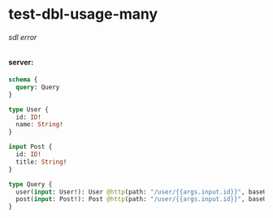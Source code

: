# test-dbl-usage-many

###### sdl error

#### server:

```graphql
schema {
  query: Query
}

type User {
  id: ID!
  name: String!
}

input Post {
  id: ID!
  title: String!
}

type Query {
  user(input: User!): User @http(path: "/user/{{args.input.id}}", baseURL: "http://localhost:8080")
  post(input: Post!): Post @http(path: "/user/{{args.input.id}}", baseURL: "http://localhost:8080")
}
```
